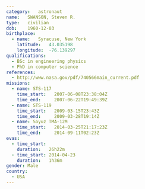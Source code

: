 ```yaml
---
category:	astronaut
name:	SWANSON, Steven R.
type:	civilian
dob:	1960-12-03
birthplace:
  - name:	Syracuse, New York
    latitude:	43.035198
    longitude:	-76.139297
qualifications:
  - BSc in engineering physics
  - PhD in computer science
references:
  - http://www.nasa.gov/pdf/740566main_current.pdf
missions:
  - name: STS-117
    time_start:   2007-06-08T23:38:04Z
    time_end:     2007-06-22T19:49:39Z
  - name: STS-119
    time_start:   2009-03-15T23:43Z
    time_end:     2009-03-28T19:14Z
  - name: Soyuz TMA-12M
    time_start:   2014-03-25T21:17:23Z
    time_end:     2014-09-11T02:23Z
evas:
  - time_start: 
    duration:   26h22m
  - time_start: 2014-04-23
    duration:   1h36m
gender:	Male
country:
  - USA
---
```

